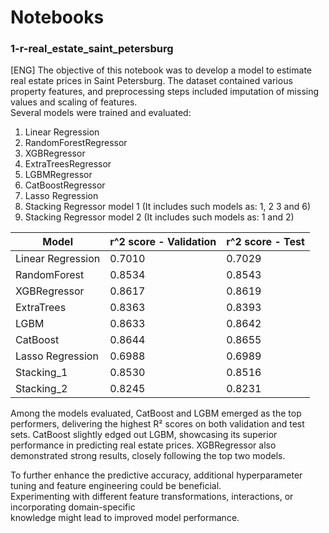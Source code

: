 # Notebooks
### 1-r-real_estate_saint_petersburg
[ENG] The objective of this notebook was to develop a model to estimate real estate prices in Saint Petersburg.
The dataset contained various property features, and preprocessing steps included imputation of missing values and scaling of features.  
Several models were trained and evaluated:
1. Linear Regression
2. RandomForestRegressor
3. XGBRegressor
4. ExtraTreesRegressor
5. LGBMRegressor
6. CatBoostRegressor
7. Lasso Regression
8. Stacking Regressor model 1 (It includes such models as: 1, 2 3 and 6)
9. Stacking Regressor model 2 (It includes such models as: 1 and 2)

| Model               | r^2 score - Validation |  r^2 score - Test  |
|---------------------|------------------------|--------------------|
| Linear Regression   | 0.7010                 | 0.7029             |
| RandomForest        | 0.8534                 | 0.8543             |
| XGBRegressor        | 0.8617                 | 0.8619             |
| ExtraTrees          | 0.8363                 | 0.8393             |
| LGBM                | 0.8633                 | 0.8642             |
| CatBoost            | 0.8644                 | 0.8655             |
| Lasso Regression    | 0.6988                 | 0.6989             |
| Stacking_1          | 0.8530                 | 0.8516             |
| Stacking_2          | 0.8245                 | 0.8231             |


Among the models evaluated, CatBoost and LGBM emerged as the top performers,  delivering the highest R² scores on both validation and test sets.   CatBoost slightly edged out LGBM, showcasing its superior performance in predicting real estate prices.   XGBRegressor also demonstrated strong results, closely following the top two models.

To further enhance the predictive accuracy, additional hyperparameter tuning and feature engineering could be beneficial.  
Experimenting with different feature transformations, interactions, or incorporating domain-specific   
knowledge might lead to improved model performance.

